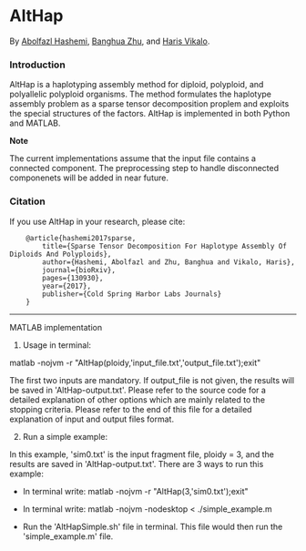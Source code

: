 # AltHap
By [Abolfazl Hashemi](https://www.linkedin.com/in/abolfazlh/), [Banghua Zhu](https://github.com/13aeon), and [Haris Vikalo](http://users.ece.utexas.edu/~hvikalo/).

### Introduction

AltHap is a haplotyping assembly method for diploid, polyploid, and polyallelic polyploid organisms. The method formulates the haplotype assembly problem as a sparse tensor decomposition proplem and exploits the special structures of the factors.
AltHap is implemented in both Python and MATLAB. 

**Note**

The current implementations assume that the input file contains a connected component. The preprocessing step to handle disconnected componenets will be added in near future.

### Citation

If you use AltHap in your research, please cite:

        @article{hashemi2017sparse,
            title={Sparse Tensor Decomposition For Haplotype Assembly Of Diploids And Polyploids},
            author={Hashemi, Abolfazl and Zhu, Banghua and Vikalo, Haris},
            journal={bioRxiv},
            pages={130930},
            year={2017},
            publisher={Cold Spring Harbor Labs Journals}
        }
        
        
------------------------------------------------------------------------------------------------
MATLAB implementation

1. Usage in terminal:

matlab -nojvm -r "AltHap(ploidy,'input_file.txt','output_file.txt');exit"

The first two inputs are mandatory. If output_file is not given, the results will be saved in 'AltHap-output.txt'.
Please refer to the source code for a detailed explanation of other options which are mainly related to the stopping criteria.
Please refer to the end of this file for a detailed explanation of input and output files format.



2. Run a simple example:

In this example, 'sim0.txt' is the input fragment file, ploidy = 3, and the results are saved in 'AltHap-output.txt'. 
There are 3 ways to run this example:

- In terminal write: matlab -nojvm -r "AltHap(3,'sim0.txt');exit"

- In terminal write: matlab -nojvm -nodesktop < ./simple_example.m

- Run the 'AltHapSimple.sh' file in terminal. This file would then run the 'simple_example.m' file.
